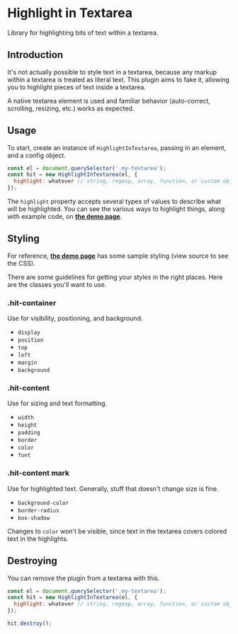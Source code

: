 # Highlight in Textarea

Library for highlighting bits of text within a textarea.

## Introduction

It's not actually possible to style text in a textarea, because any markup within a textarea is treated as literal text. This plugin aims to fake it, allowing you to highlight pieces of text inside a textarea.

A native textarea element is used and familiar behavior (auto-correct, scrolling, resizing, etc.) works as expected.

## Usage

To start, create an instance of `HighlightInTextarea`, passing in an element, and a config object.

```javascript
const el = document.querySelector('.my-textarea');
const hit = new HighlightInTextarea(el, {
  highlight: whatever // string, regexp, array, function, or custom object
});
```

The `highlight` property accepts several types of values to describe what will be highlighted. You can see the various ways to highlight things, along with example code, on **[the demo page](https://masterweber.github.io/highlight-in-textarea/)**.

## Styling

For reference, **[the demo page](https://masterweber.github.io/highlight-in-textarea/)** has some sample styling (view source to see the CSS).

There are some guidelines for getting your styles in the right places. Here are the classes you'll want to use.

### .hit-container

Use for visibility, positioning, and background.
- `display`
- `position`
- `top`
- `left`
- `margin`
- `background`

### .hit-content

Use for sizing and text formatting.
- `width`
- `height`
- `padding`
- `border`
- `color`
- `font`

### .hit-content mark

Use for highlighted text. Generally, stuff that doesn't change size is fine.
- `background-color`
- `border-radius`
- `box-shadow`

Changes to `color` won't be visible, since text in the textarea covers colored text in the highlights.

## Destroying

You can remove the plugin from a textarea with this.

```javascript
const el = document.querySelector('.my-textarea');
const hit = new HighlightInTextarea(el, {
  highlight: whatever // string, regexp, array, function, or custom object
});

hit.destroy();
```
